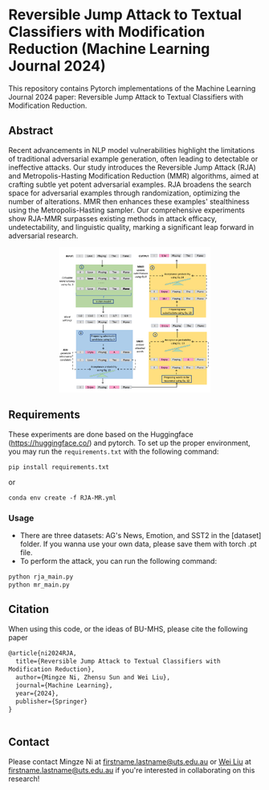 # Reversible Jump Attack to Textual Classifiers with Modification Reduction (Machine Learning Journal 2024)
This repository contains Pytorch implementations of the Machine Learning Journal 2024 paper: Reversible Jump Attack to Textual Classifiers with Modification Reduction.
## Abstract
Recent advancements in NLP model vulnerabilities highlight the limitations of traditional adversarial example generation, often leading to detectable or ineffective attacks. Our study introduces the Reversible Jump Attack (RJA) and Metropolis-Hasting Modification Reduction (MMR) algorithms, aimed at crafting subtle yet potent adversarial examples. RJA broadens the search space for adversarial examples through randomization, optimizing the number of alterations. MMR then enhances these examples' stealthiness using the Metropolis-Hasting sampler. Our comprehensive experiments show RJA-MMR surpasses existing methods in attack efficacy, undetectability, and linguistic quality, marking a significant leap forward in adversarial research.

<p align="center">
<img src="https://github.com/MingzeLucasNi/RJA-MMR/blob/main/fig-flowchart.png" width=60% height=60%>
</p>

## Requirements

These experiments are done based on the Huggingface (https://huggingface.co/) and pytorch. To set up the proper environment, you may run the `requirements.txt` with the following command:
```
pip install requirements.txt 
```
or
```
conda env create -f RJA-MR.yml
```

### Usage
* There are three datasets: AG's News, Emotion, and SST2 in the [dataset] folder. If you wanna use your own data, please save them with torch .pt file.
* To perform the attack, you can run the following command:
```
python rja_main.py
python mr_main.py
```

## Citation

When using this code, or the ideas of BU-MHS, please cite the following paper
<pre><code>@article{ni2024RJA,
  title={Reversible Jump Attack to Textual Classifiers with Modification Reduction},
  author={Mingze Ni, Zhensu Sun and Wei Liu},
  journal={Machine Learning},
  year={2024},
  publisher={Springer}
}

</code></pre>


## Contact

Please contact Mingze Ni at firstname.lastname@uts.edu.au or [Wei Liu](https://wei-research.github.io/) at firstname.lastname@uts.edu.au if you're interested in collaborating on this research!
